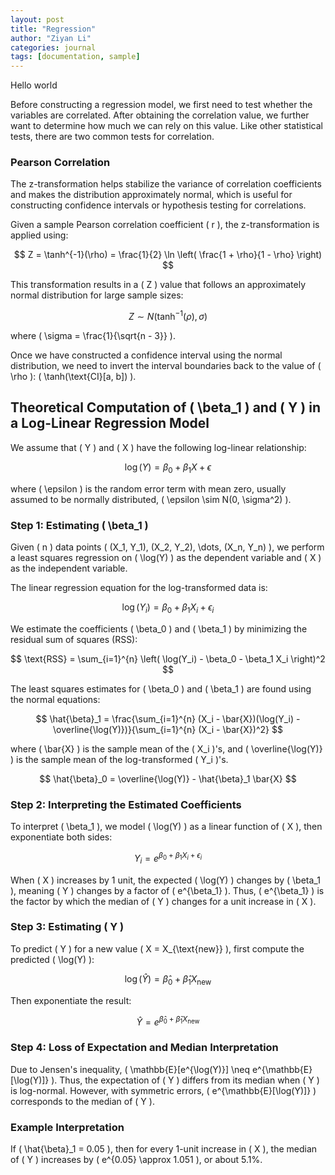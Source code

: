```yaml
---
layout: post
title: "Regression"
author: "Ziyan Li"
categories: journal
tags: [documentation, sample]
---
```


Hello world

Before constructing a regression model, we first need to test whether the variables are correlated. After obtaining the correlation value, we further want to determine how much we can rely on this value. Like other statistical tests, there are two common tests for correlation.

### Pearson Correlation

The z-transformation helps stabilize the variance of correlation coefficients and makes the distribution approximately normal, which is useful for constructing confidence intervals or hypothesis testing for correlations.

Given a sample Pearson correlation coefficient \( r \), the z-transformation is applied using:

$$
Z = \tanh^{-1}(\rho) = \frac{1}{2} \ln \left( \frac{1 + \rho}{1 - \rho} \right)
$$

This transformation results in a \( Z \) value that follows an approximately normal distribution for large sample sizes:

$$
Z \sim N\left(\tanh^{-1}(\rho), \sigma\right)
$$

where \( \sigma = \frac{1}{\sqrt{n - 3}} \).

Once we have constructed a confidence interval using the normal distribution, we need to invert the interval boundaries back to the value of \( \rho \): \( \tanh(\text{CI}[a, b]) \).

## Theoretical Computation of \( \beta_1 \) and \( Y \) in a Log-Linear Regression Model

We assume that \( Y \) and \( X \) have the following log-linear relationship:

$$
\log(Y) = \beta_0 + \beta_1 X + \epsilon
$$

where \( \epsilon \) is the random error term with mean zero, usually assumed to be normally distributed, \( \epsilon \sim N(0, \sigma^2) \).

### Step 1: Estimating \( \beta_1 \)

Given \( n \) data points \( (X_1, Y_1), (X_2, Y_2), \dots, (X_n, Y_n) \), we perform a least squares regression on \( \log(Y) \) as the dependent variable and \( X \) as the independent variable.

The linear regression equation for the log-transformed data is:

$$
\log(Y_i) = \beta_0 + \beta_1 X_i + \epsilon_i
$$

We estimate the coefficients \( \beta_0 \) and \( \beta_1 \) by minimizing the residual sum of squares (RSS):

$$
\text{RSS} = \sum_{i=1}^{n} \left( \log(Y_i) - \beta_0 - \beta_1 X_i \right)^2
$$

The least squares estimates for \( \beta_0 \) and \( \beta_1 \) are found using the normal equations:

$$
\hat{\beta}_1 = \frac{\sum_{i=1}^{n} (X_i - \bar{X})(\log(Y_i) - \overline{\log(Y)})}{\sum_{i=1}^{n} (X_i - \bar{X})^2}
$$

where \( \bar{X} \) is the sample mean of the \( X_i \)'s, and \( \overline{\log(Y)} \) is the sample mean of the log-transformed \( Y_i \)'s.

$$
\hat{\beta}_0 = \overline{\log(Y)} - \hat{\beta}_1 \bar{X}
$$

### Step 2: Interpreting the Estimated Coefficients

To interpret \( \beta_1 \), we model \( \log(Y) \) as a linear function of \( X \), then exponentiate both sides:

$$
Y_i = e^{\beta_0 + \beta_1 X_i + \epsilon_i}
$$

When \( X \) increases by 1 unit, the expected \( \log(Y) \) changes by \( \beta_1 \), meaning \( Y \) changes by a factor of \( e^{\beta_1} \). Thus, \( e^{\beta_1} \) is the factor by which the median of \( Y \) changes for a unit increase in \( X \).

### Step 3: Estimating \( Y \)

To predict \( Y \) for a new value \( X = X_{\text{new}} \), first compute the predicted \( \log(Y) \):

$$
\log(\hat{Y}) = \hat{\beta}_0 + \hat{\beta}_1 X_{\text{new}}
$$

Then exponentiate the result:

$$
\hat{Y} = e^{\hat{\beta}_0 + \hat{\beta}_1 X_{\text{new}}}
$$

### Step 4: Loss of Expectation and Median Interpretation

Due to Jensen's inequality, \( \mathbb{E}[e^{\log(Y)}] \neq e^{\mathbb{E}[\log(Y)]} \). Thus, the expectation of \( Y \) differs from its median when \( Y \) is log-normal. However, with symmetric errors, \( e^{\mathbb{E}[\log(Y)]} \) corresponds to the median of \( Y \).

### Example Interpretation

If \( \hat{\beta}_1 = 0.05 \), then for every 1-unit increase in \( X \), the median of \( Y \) increases by \( e^{0.05} \approx 1.051 \), or about 5.1%.
